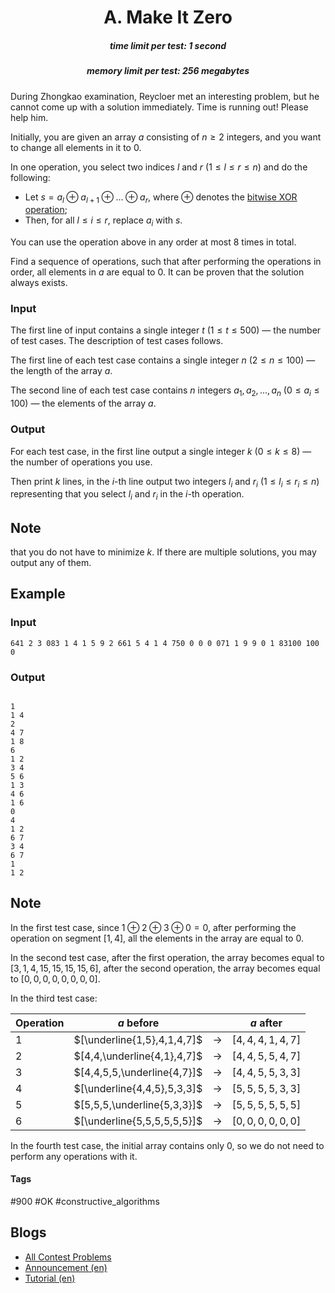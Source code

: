 <h1 style='text-align: center;'> A. Make It Zero</h1>

<h5 style='text-align: center;'>time limit per test: 1 second</h5>
<h5 style='text-align: center;'>memory limit per test: 256 megabytes</h5>

During Zhongkao examination, Reycloer met an interesting problem, but he cannot come up with a solution immediately. Time is running out! Please help him.

Initially, you are given an array $a$ consisting of $n \ge 2$ integers, and you want to change all elements in it to $0$.

In one operation, you select two indices $l$ and $r$ ($1\le l\le r\le n$) and do the following:

* Let $s=a_l\oplus a_{l+1}\oplus \ldots \oplus a_r$, where $\oplus$ denotes the [bitwise XOR operation](https://en.wikipedia.org/wiki/Bitwise_operation#XOR);
* Then, for all $l\le i\le r$, replace $a_i$ with $s$.

You can use the operation above in any order at most $8$ times in total.

Find a sequence of operations, such that after performing the operations in order, all elements in $a$ are equal to $0$. It can be proven that the solution always exists.

### Input

The first line of input contains a single integer $t$ ($1\le t\le 500$) — the number of test cases. The description of test cases follows.

The first line of each test case contains a single integer $n$ ($2\le n\le 100$) — the length of the array $a$.

The second line of each test case contains $n$ integers $a_1,a_2,\ldots,a_n$ ($0\le a_i\le 100$) — the elements of the array $a$.

### Output

For each test case, in the first line output a single integer $k$ ($0\le k\le 8$) — the number of operations you use.

Then print $k$ lines, in the $i$-th line output two integers $l_i$ and $r_i$ ($1\le l_i\le r_i\le n$) representing that you select $l_i$ and $r_i$ in the $i$-th operation. 

## Note

 that you do not have to minimize $k$. If there are multiple solutions, you may output any of them.

## Example

### Input


```text
641 2 3 083 1 4 1 5 9 2 661 5 4 1 4 750 0 0 0 071 1 9 9 0 1 83100 100 0
```
### Output

```text

1
1 4
2
4 7
1 8
6
1 2
3 4
5 6
1 3
4 6
1 6
0
4
1 2
6 7
3 4
6 7
1
1 2

```
## Note

In the first test case, since $1\oplus2\oplus3\oplus0=0$, after performing the operation on segment $[1,4]$, all the elements in the array are equal to $0$.

In the second test case, after the first operation, the array becomes equal to $[3,1,4,15,15,15,15,6]$, after the second operation, the array becomes equal to $[0,0,0,0,0,0,0,0]$.

In the third test case:

 

| Operation | $a$ before |  | $a$ after |
| --- | --- | --- | --- |
| $1$ | $[\underline{1,5},4,1,4,7]$ | $\rightarrow$ | $[4,4,4,1,4,7]$ |
| $2$ | $[4,4,\underline{4,1},4,7]$ | $\rightarrow$ | $[4,4,5,5,4,7]$ |
| $3$ | $[4,4,5,5,\underline{4,7}]$ | $\rightarrow$ | $[4,4,5,5,3,3]$ |
| $4$ | $[\underline{4,4,5},5,3,3]$ | $\rightarrow$ | $[5,5,5,5,3,3]$ |
| $5$ | $[5,5,5,\underline{5,3,3}]$ | $\rightarrow$ | $[5,5,5,5,5,5]$ |
| $6$ | $[\underline{5,5,5,5,5,5}]$ | $\rightarrow$ | $[0,0,0,0,0,0]$ |

 In the fourth test case, the initial array contains only $0$, so we do not need to perform any operations with it.



#### Tags 

#900 #OK #constructive_algorithms 

## Blogs
- [All Contest Problems](../Codeforces_Round_896_(Div._2).md)
- [Announcement (en)](../blogs/Announcement_(en).md)
- [Tutorial (en)](../blogs/Tutorial_(en).md)
